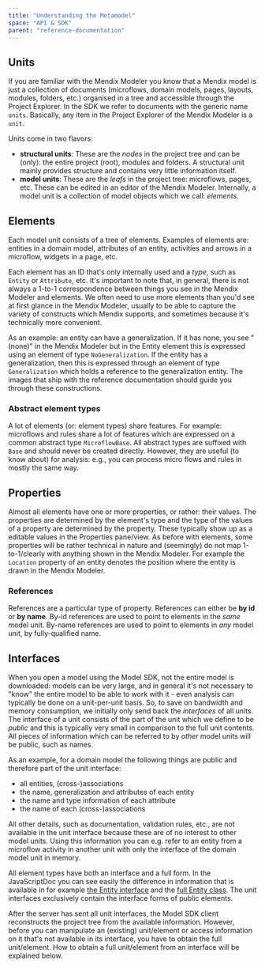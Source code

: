 ```yaml
---
title: "Understanding the Metamodel"
space: "API & SDK"
parent: "reference-documentation"
---
```

## Units

If you are familiar with the Mendix Modeler you know that a Mendix model is just a collection of documents (microflows, domain models, pages, layouts, modules, folders, etc.) organised in a tree and accessible through the Project Explorer. In the SDK we refer to documents with the generic name `units`. Basically, any item in the Project Explorer of the Mendix Modeler is a `unit`.

Units come in two flavors:

*   **structural units**: These are the _nodes_ in the project tree and can be (only): the entire project (root), modules and folders. A structural unit mainly provides structure and contains very little information itself.
*   **model units**: These are the _leafs_ in the project tree: microflows, pages, etc. These can be edited in an editor of the Mendix Modeler. Internally, a model unit is a collection of model objects which we call: _elements_.

## Elements

Each model unit consists of a tree of elements. Examples of elements are: entities in a domain model, attributes of an entity, activities and arrows in a microflow, widgets in a page, etc.

Each element has an ID that's only internally used and a _type_, such as `Entity` or `Attribute`, etc. It's important to note that, in general, there is not always a 1-to-1 correspondence between things you see in the Mendix Modeler and elements. We often need to use more elements than you'd see at first glance in the Mendix Modeler, usually to be able to capture the variety of constructs which Mendix supports, and sometimes because it's technically more convenient.

As an example: an entity can have a generalization. If it has none, you see "(none)" in the Mendix Modeler but in the Entity element this is expressed using an element of type `NoGeneralization`. If the entity has a generalization, then this is expressed through an element of type `Generalization` which holds a reference to the generalization entity. The images that ship with the reference documentation should guide you through these constructions.

### Abstract element types

A lot of elements (or: element types) share features. For example: microflows and rules share a lot of features which are expressed on a common abstract type `MicroflowBase`. All abstract types are suffixed with `Base` and should never be created directly. However, they are useful (to know about) for analysis: e.g., you can process micro flows and rules in mostly the same way.

## Properties

Almost all elements have one or more properties, or rather: their values. The properties are determined by the element's type and the type of the values of a property are determined by the property. These typically show up as a editable values in the Properties pane/view. As before with elements, some properties will be rather technical in nature and (seemingly) do not map 1-to-1/clearly with anything shown in the Mendix Modeler. For example the `Location` property of an entity denotes the position where the entity is drawn in the Mendix Modeler.

### References

References are a particular type of property. References can either be **by id** or **by name**. By-id references are used to point to elements in the _same_ model unit. By-name references are used to point to elements in _any_ model unit, by fully-qualified name.

## Interfaces

When you open a model using the Model SDK, not the entire model is downloaded: models can be very large, and in general it's not necessary to "know" the entire model to be able to work with it - even analysis can typically be done on a unit-per-unit basis. So, to save on bandwidth and memory consumption, we initially only send back the _interfaces_ of all units. The interface of a unit consists of the part of the unit which we define to be _public_ and this is typically very small in comparison to the full unit contents. All pieces of information which can be referred to by _other_ model units will be public, such as names.

As an example, for a domain model the following things are public and therefore part of the unit interface:

*   all entities, (cross-)associations
*   the name, generalization and attributes of each entity
*   the name and type information of each attribute
*   the name of each (cross-)associations

All other details, such as documentation, validation rules, etc., are not available in the unit interface because these are of no interest to other model units. Using this information you can e.g. refer to an entity from a microflow activity in another unit with only the interface of the domain model unit in memory.

All element types have both an interface and a full form. In the JavaScriptDoc you can see easily the difference in information that is available in for example [the Entity interface](https://apidocs.mendix.com/modelsdk/latest/interfaces/domainmodels.ientity.html) and the [full Entity class](https://apidocs.mendix.com/modelsdk/latest/classes/domainmodels.entity.html). The unit interfaces exclusively contain the interface forms of public elements.

After the server has sent all unit interfaces, the Model SDK client reconstructs the project tree from the available information. However, before you can manipulate an (existing) unit/element or access information on it that's not available in its interface, you have to obtain the full unit/element. How to obtain a full unit/element from an interface will be explained below.
